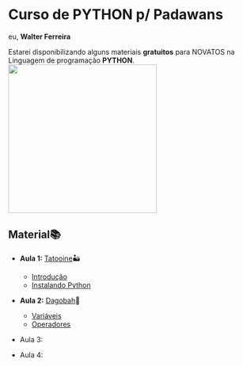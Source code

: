 # Curso de PYTHON p/ Padawans
eu, **Walter Ferreira**

Estarei disponibilizando alguns materiais **gratuitos** para NOVATOS na Linguagem de programação **PYTHON**.
<img align="center"  width="300"  height="300"  src="https://github.com/FerreiraWalter/Python-Padawan/blob/main/Aula%201/imagem_2020-12-17_220117%20(1).png">


## Material📚
* **Aula 1:** [Tatooine](https://github.com/FerreiraWalter/Python-Padawan/tree/main/Aula%201)🏜️
  * [Introdução](https://github.com/FerreiraWalter/Python-Padawan/blob/main/Aula%201/1-Introdução.pdf)
  *  [Instalando Python](https://github.com/FerreiraWalter/Python-Padawan/blob/main/Aula%201/2-Instalando_Python.pdf)
* **Aula 2:** [Dagobah](https://github.com/FerreiraWalter/Python-Padawan/tree/main/Aula%202)🌲

  * [Variáveis](https://github.com/FerreiraWalter/Python-Padawan/tree/main/Aula%202/Variáveis)
  * [Operadores](https://github.com/FerreiraWalter/Python-Padawan/tree/main/Aula%202/Operadores)
* Aula 3:
* Aula 4:
